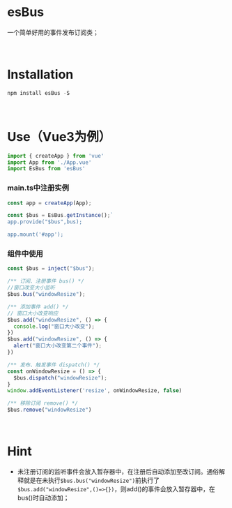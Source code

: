 # esBus

一个简单好用的事件发布订阅类；

<br/>

# Installation

```typescript
npm install esBus -S
```

<br/>

# Use（Vue3为例）

```typescript
import { createApp } from 'vue'
import App from './App.vue'
import EsBus from 'esBus'
```

### main.ts中注册实例

```typescript
const app = createApp(App);

const $bus = EsBus.getInstance();`
app.provide("$bus",bus);

app.mount('#app');
```

### 组件中使用

```typescript
const $bus = inject("$bus");

/** 订阅、注册事件 bus() */
//窗口改变大小监听
$bus.bus("windowResize");

/** 添加事件 add() */
// 窗口大小改变响应
$bus.add("windowResize", () => {
  console.log("窗口大小改变");
})
$bus.add("windowResize", () => {
  alert("窗口大小改变第二个事件");
})

/** 发布、触发事件 dispatch() */
const onWindowResize = () => {
  $bus.dispatch("windowResize");
}
window.addEventListener('resize', onWindowResize, false)

/** 移除订阅 remove() */
$bus.remove("windowResize")
```

<br/>

# Hint

- 未注册订阅的监听事件会放入暂存器中，在注册后自动添加至改订阅。通俗解释就是在未执行`$bus.bus("windowResize")`前执行了`$bus.add("windowResize",()=>{})`，则add()的事件会放入暂存器中，在bus()时自动添加；
